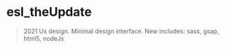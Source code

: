 # esl_theUpdate
> 2021 Ux design.
> Minimal design interface.
> New includes: sass, gsap, html5, nodeJs
